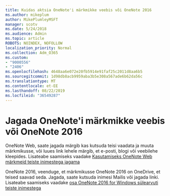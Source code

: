 ```yaml
---
title: Kuidas aktsia OneNote'i märkmikke veebis või OneNote 2016
ms.author: mikeplum
author: MikePlumleyMSFT
manager: scotv
ms.date: 5/24/2018
ms.audience: Admin
ms.topic: article
ROBOTS: NOINDEX, NOFOLLOW
localization_priority: Normal
ms.collection: Adm_O365
ms.custom:
- "9000556"
- "2406"
ms.openlocfilehash: 4648aa6e072e20fb5914e91faf25c2011d8aa6b5
ms.sourcegitcommit: 1d98db8acb9959aba3b5e308a567ade6b62da56c
ms.translationtype: MT
ms.contentlocale: et-EE
ms.lasthandoff: 08/22/2019
ms.locfileid: "36549287"
---
```

# <a name="share-notebooks-in-onenote-for-the-web-or-onenote-2016"></a>Jagada OneNote'i märkmikke veebis või OneNote 2016

OneNote Web, saate jagada märgib kas kutsuda teisi vaadata ja muuta märkmikusse, või luues link lehele märgib, et e-posti, blogi või veebilehe kleepides. Lisateabe saamiseks vaadake [Kasutamiseks OneNote Web märkmeid teiste inimestega jagama](https://support.office.com/article/D3481FBE-E06C-4883-B7E9-B2EE9F38AED3)

OneNote 2016, veenduge, et märkmikusse OneNote 2016 on OneDrive, et teised saavad seda. Jagada, saate kutsuda inimesi Mailis või jagada linki. Lisateabe saamiseks vaadake [osa OneNote 2016 for Windows sülearvuti teiste inimestega](https://support.office.com/article/d14b6033-7a95-4536-9216-bb0a5e0f8285)